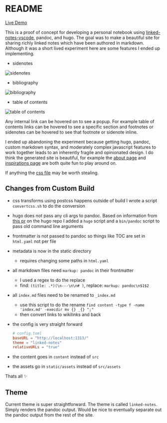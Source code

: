 # README

[Live Demo](https://linked-notes-hugo.lsmurray.com/)

This is a proof of concept for developing a personal notebook using
[linked-notes-vscode](https://github.com/lukesmurray/linked-notes-vscode),
pandoc, and hugo. The goal was to make a beautiful site for sharing richly
linked notes which have been authored in markdown.
Although it was a short lived experiment here are some features I ended up implementing.

- sidenotes

![sidenotes](./static/assets/sidenotes.gif)

- bibliography

![bibliography](./static/assets/bibliography.gif)

- table of contents

![table of contents](./static/assets/table-of-contents.gif)

Any internal link can be hovered on to see a popup.
For example table of contents links can be hovered to see a specific section
and footnotes or sidenotes can be hovered to see that footnote or sidenote inline.

I ended up abandoning the experiment because getting hugo, pandoc, custom markdown
syntax, and moderately complex javascript features to work together leads to
an inherently fragile and opinionated design.
I do think the generated site is beautiful, for example the [about
page](https://linked-notes-hugo.lsmurray.com/posts/about/) and [inspirations
page](https://linked-notes-hugo.lsmurray.com/posts/inspirations/) are both
quite fun to play around on.

If anything the [css file](./themes/linked-notes/assets/css/1-main.css) may
be worth stealing.

## Changes from Custom Build

- css transforms using postcss happens outside of build
  I wrote a script `convertcss.sh` to do the conversion
- hugo does not pass any cli args to pandoc.
  Based on information from [this pr](https://github.com/gohugoio/hugo/pull/4060) on the hugo repo I added a `hugo` script and a `bin/pandoc` script to pass old command line arguments
- frontmatter is not passed to pandoc so things like TOC are set in `html.yaml` not per file
- metadata is now in the static directory
  - requires changing some paths in `html.yaml`
- all markdown files need `markup: pandoc` in their frontmatter
  - I used a regex to do the replace
  - find: `(title: .*)(\n---\n\n# )`, replace: `markup: pandoc\n$1$2`
- all `index.md` files need to be renamed to `_index.md`
  - use this script to do the rename `find content -type f -name 'index.md' -execdir mv {} _{} ";"`
  - then convert links to wikilinks and back
- the config is very straight forward

  ```toml
  # config.toml
  baseURL = "http://localhost:1313/"
  theme = "linked-notes"
  relativeURLs = "true"
  ```
- the content goes in `content` instead of `src`
- the assets go in `static/assets` instead of `src/assets`

Thats all ✨

## Theme

Current theme is super straightforward.
The theme is called `linked-notes`.
Simply renders the pandoc output.
Would be nice to eventually separate out the pandoc output from the rest of the site.





